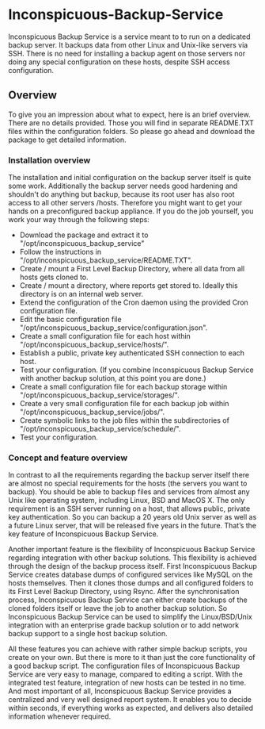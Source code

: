 # Inconspicuous-Backup-Service

Inconspicuous Backup Service is a service meant to to run on a dedicated backup server. It backups data from other Linux and Unix-like servers via SSH. There is no need for installing a backup agent on those servers nor doing any special configuration on these hosts, despite SSH access configuration.

## Overview

To give you an impression about what to expect, here is an brief overview. There are no details provided. Those you will find in separate README.TXT files within the configuration folders. So please go ahead and download the package to get detailed information.

### Installation overview

The installation and initial configuration on the backup server itself is quite some work. Additionally the backup server needs good hardening and shouldn't do anything but backup, because its root user has also root access to all other servers /hosts. Therefore you might want to get your hands on a preconfigured backup appliance. If you do the job yourself, you work your way through the following steps:
* Download the package and extract it to "/opt/inconspicuous_backup_service" 
* Follow the instructions in "/opt/inconspicuous_backup_service/README.TXT".
 * Create / mount a First Level Backup Directory, where all data from all hosts gets cloned to. 
 * Create / mount a directory, where reports get stored to. Ideally this directory is on an internal web server. 
 * Extend the configuration of the Cron daemon using the provided Cron configuration file.
 * Edit the basic configuration file "/opt/inconspicuous_backup_service/configuration.json". 
 * Create a small configuration file for each host within "/opt/inconspicuous_backup_service/hosts/". 
 * Establish a public, private key authenticated SSH connection to each host. 
 * Test your configuration. (If you combine Inconspicuous Backup Service with another backup solution, at this point you are done.) 
 * Create a small configuration file for each backup storage within "/opt/inconspicuous_backup_service/storages/". 
 * Create a very small configuration file for each backup job within "/opt/inconspicuous_backup_service/jobs/". 
 * Create symbolic links to the job files within the subdirectories of "/opt/inconspicuous_backup_service/schedule/". 
 * Test your configuration.
 
### Concept and feature overview

In contrast to all the requirements regarding the backup server itself there are almost no special requirements for the hosts (the servers you want to backup). You should be able to backup files and services from almost any Unix like operating system, including Linux, BSD and MacOS X. The only requirement is an SSH server running on a host, that allows public, private key authentication. So you can backup a 20 years old Unix server as well as a future Linux server, that will be released five years in the future. That’s the key feature of Inconspicuous Backup Service.

Another important feature is the flexibility of Inconspicuous Backup Service regarding integration with other backup solutions. This flexibility is achieved through the design of the backup process itself. First Inconspicuous Backup Service creates database dumps of configured services like MySQL on the hosts themselves. Then it clones those dumps and all configured folders to its First Level Backup Directory, using Rsync. After the synchronisation process, Inconspicuous Backup Service can either create backups of the cloned folders itself or leave the job to another backup solution. So Inconspicuous Backup Service can be used to simplify the Linux/BSD/Unix integration with an enterprise grade backup solution or to add network backup support to a single host backup solution.

All these features you can achieve with rather simple backup scripts, you create on your own. But there is more to it than just the core functionality of a good backup script. The configuration files of Inconspicuous Backup Service are very easy to manage, compared to editing a script. With the integrated test feature, integration of new hosts can be tested in no time. And most important of all, Inconspicuous Backup Service provides a centralized and very well designed report system. It enables you to decide within seconds, if everything works as expected, and delivers also detailed information whenever required.
